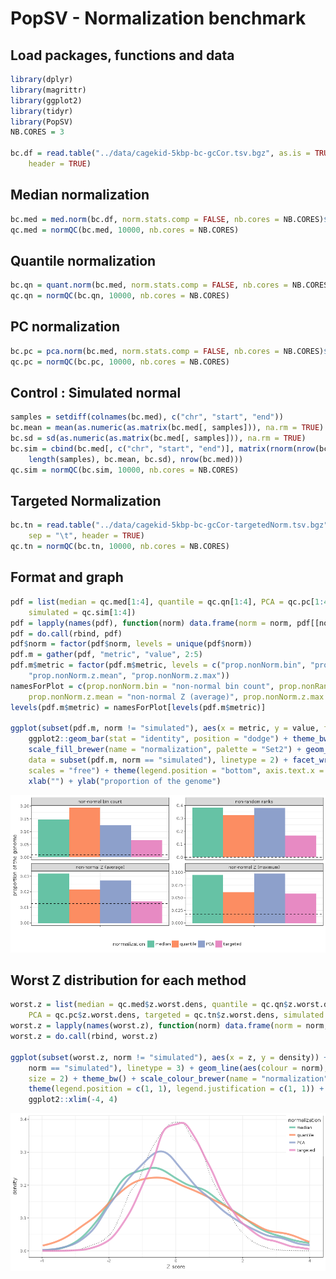 PopSV - Normalization benchmark
===============================

Load packages, functions and data
---------------------------------

``` r
library(dplyr)
library(magrittr)
library(ggplot2)
library(tidyr)
library(PopSV)
NB.CORES = 3

bc.df = read.table("../data/cagekid-5kbp-bc-gcCor.tsv.bgz", as.is = TRUE, sep = "\t", 
    header = TRUE)
```

Median normalization
--------------------

``` r
bc.med = med.norm(bc.df, norm.stats.comp = FALSE, nb.cores = NB.CORES)$bc.norm
qc.med = normQC(bc.med, 10000, nb.cores = NB.CORES)
```

Quantile normalization
----------------------

``` r
bc.qn = quant.norm(bc.med, norm.stats.comp = FALSE, nb.cores = NB.CORES)$bc.norm
qc.qn = normQC(bc.qn, 10000, nb.cores = NB.CORES)
```

PC normalization
----------------

``` r
bc.pc = pca.norm(bc.med, norm.stats.comp = FALSE, nb.cores = NB.CORES)$bc.norm
qc.pc = normQC(bc.pc, 10000, nb.cores = NB.CORES)
```

Control : Simulated normal
--------------------------

``` r
samples = setdiff(colnames(bc.med), c("chr", "start", "end"))
bc.mean = mean(as.numeric(as.matrix(bc.med[, samples])), na.rm = TRUE)
bc.sd = sd(as.numeric(as.matrix(bc.med[, samples])), na.rm = TRUE)
bc.sim = cbind(bc.med[, c("chr", "start", "end")], matrix(rnorm(nrow(bc.med) * 
    length(samples), bc.mean, bc.sd), nrow(bc.med)))
qc.sim = normQC(bc.sim, 10000, nb.cores = NB.CORES)
```

Targeted Normalization
----------------------

``` r
bc.tn = read.table("../data/cagekid-5kbp-bc-gcCor-targetedNorm.tsv.bgz", as.is = TRUE, 
    sep = "\t", header = TRUE)
qc.tn = normQC(bc.tn, 10000, nb.cores = NB.CORES)
```

Format and graph
----------------

``` r
pdf = list(median = qc.med[1:4], quantile = qc.qn[1:4], PCA = qc.pc[1:4], targeted = qc.tn[1:4], 
    simulated = qc.sim[1:4])
pdf = lapply(names(pdf), function(norm) data.frame(norm = norm, pdf[[norm]]))
pdf = do.call(rbind, pdf)
pdf$norm = factor(pdf$norm, levels = unique(pdf$norm))
pdf.m = gather(pdf, "metric", "value", 2:5)
pdf.m$metric = factor(pdf.m$metric, levels = c("prop.nonNorm.bin", "prop.nonRand.rank", 
    "prop.nonNorm.z.mean", "prop.nonNorm.z.max"))
namesForPlot = c(prop.nonNorm.bin = "non-normal bin count", prop.nonRand.rank = "non-random ranks", 
    prop.nonNorm.z.mean = "non-normal Z (average)", prop.nonNorm.z.max = "non-normal Z (maximum)")
levels(pdf.m$metric) = namesForPlot[levels(pdf.m$metric)]

ggplot(subset(pdf.m, norm != "simulated"), aes(x = metric, y = value, fill = norm)) + 
    ggplot2::geom_bar(stat = "identity", position = "dodge") + theme_bw() + 
    scale_fill_brewer(name = "normalization", palette = "Set2") + geom_hline(aes(yintercept = value), 
    data = subset(pdf.m, norm == "simulated"), linetype = 2) + facet_wrap(~metric, 
    scales = "free") + theme(legend.position = "bottom", axis.text.x = element_blank()) + 
    xlab("") + ylab("proportion of the genome")
```

![](PopSV-normalizationBenchmark_files/figure-markdown_github/unnamed-chunk-7-1.png)

Worst Z distribution for each method
------------------------------------

``` r
worst.z = list(median = qc.med$z.worst.dens, quantile = qc.qn$z.worst.dens, 
    PCA = qc.pc$z.worst.dens, targeted = qc.tn$z.worst.dens, simulated = qc.sim$z.worst.dens)
worst.z = lapply(names(worst.z), function(norm) data.frame(norm = norm, worst.z[[norm]]))
worst.z = do.call(rbind, worst.z)

ggplot(subset(worst.z, norm != "simulated"), aes(x = z, y = density)) + geom_line(data = subset(worst.z, 
    norm == "simulated"), linetype = 3) + geom_line(aes(colour = norm), alpha = 0.8, 
    size = 2) + theme_bw() + scale_colour_brewer(name = "normalization", palette = "Set2") + 
    theme(legend.position = c(1, 1), legend.justification = c(1, 1)) + xlab("Z score") + 
    ggplot2::xlim(-4, 4)
```

![](PopSV-normalizationBenchmark_files/figure-markdown_github/unnamed-chunk-8-1.png)

